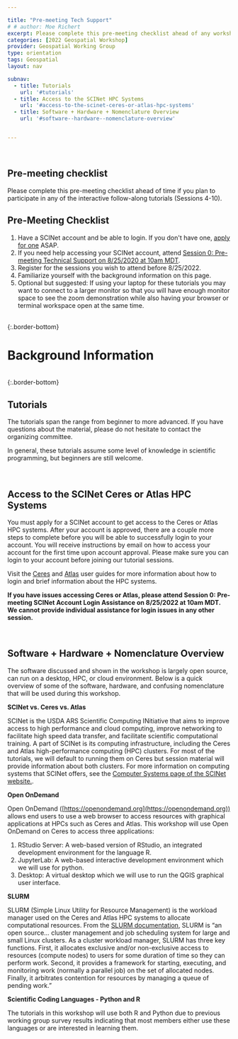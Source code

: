 ```yaml
---

title: "Pre-meeting Tech Support"
# # author: Moe Richert
excerpt: Please complete this pre-meeting checklist ahead of any workshop sessions you plan to attend.
categories: [2022 Geospatial Workshop]  
provider: Geospatial Working Group
type: orientation
tags: Geospatial
layout: nav

subnav:
  - title: Tutorials
    url: '#tutorials'
  - title: Access to the SCINet HPC Systems
    url: '#access-to-the-scinet-ceres-or-atlas-hpc-systems'
  - title: Software + Hardware + Nomenclature Overview
    url: '#software--hardware--nomenclature-overview'


---
```


<br>

## Pre-meeting checklist

Please complete this pre-meeting checklist ahead of time if you plan to participate in any of the interactive follow-along tutorials (Sessions 4-10).

<div class="usa-card max-tablet">
    <div class="usa-card__container">
      <div class="usa-card__header bg-primary-lighter">
        <h2 class="usa-card__heading">Pre-Meeting Checklist</h2>
      </div>
      <div class="usa-card__body">
            <ol>
          <li>Have a SCINet account and be able to login. If you don't have one, <a href="../about/signup">apply for one</a> ASAP.</li>
          <li>If you need help accessing your SCINet account, attend <a href="../events/2022-8-25-Geospatial-Workshop-0/">Session 0: Pre-meeting Technical Support on 8/25/2020 at 10am MDT</a>.</li>
          <li>Register for the sessions you wish to attend before 8/25/2022.</li>
          <li>Familiarize yourself with the background information on this page.</li>
          <li>Optional but suggested: If using your laptop for these tutorials you may want to connect to a larger monitor so that you will have enough monitor space to see the zoom demonstration while also having your browser or terminal workspace open at the same time.</li>
        </ol>
      </div>
    </div>
  </div>


<br>
{:.border-bottom}


# Background Information

<br>
{:.border-bottom}

## Tutorials

The tutorials span the range from beginner to more advanced. If you have questions about the material, please do not hesitate to contact the organizing committee.

In general, these tutorials assume some level of knowledge in scientific programming, but beginners are still welcome.

<br>


## Access to the SCINet Ceres or Atlas HPC Systems

You must apply for a SCINet account to get access to the Ceres or Atlas HPC systems. After your account is approved, there are a couple more steps to complete before you will be able to successfully login to your account. You will receive instructions by email on how to access your account for the first time upon account approval. Please make sure you can login to your account before joining our tutorial sessions.

Visit the [Ceres](https://scinet.usda.gov/guide/ceres/) and [Atlas](https://www.hpc.msstate.edu/computing/atlas/) user guides for more information about how to login and brief information about the HPC systems.

**If you have issues accessing Ceres or Atlas, please attend Session 0: Pre-meeting SCINet Account Login Assistance on 8/25/2022 at 10am MDT. We cannot provide individual assistance for login issues in any other session.**

<br>

## Software + Hardware + Nomenclature Overview

The software discussed and shown in the workshop is largely open source, can run on a desktop, HPC, or cloud environment. Below is a quick overview of some of the software, hardware, and confusing nomenclature that will be used during this workshop.

**SCINet vs. Ceres vs. Atlas**

SCINet is the USDA ARS Scientific Computing INitiative that aims to improve access to high performance and cloud computing, improve networking to facilitate high speed data transfer, and facilitate scientific computational training. A part of SCINet is its computing infrastructure, including the Ceres and Atlas high-performance computing (HPC) clusters. For most of the tutorials, we will default to running them on Ceres but session material will provide information about both clusters. For more information on computing systems that SCINet offers, see the [Computer Systems page of the SCINet website.](https://scinet.usda.gov/about/compute).

**Open OnDemand**

Open OnDemand ([https://openondemand.org](https://openondemand.org)) allows end users to use a web browser to access resources with graphical applications at HPCs such as Ceres and Atlas. This workshop will use Open OnDemand on Ceres to access three applications: 

1. RStudio Server: A web-based version of RStudio, an integrated development environment for the language R.
1. JupyterLab: A web-based interactive development environment which we will use for python.
1. Desktop: A virtual desktop which we will use to run the QGIS graphical user interface. 

**SLURM**

SLURM (Simple Linux Utility for Resource Management) is the workload manager used on the Ceres and Atlas HPC systems to allocate computational resources. From the [SLURM documentation](https://slurm.schedmd.com/quickstart.html), SLURM is “an open source… cluster management and job scheduling system for large and small Linux clusters. As a cluster workload manager, SLURM has three key functions. First, it allocates exclusive and/or non-exclusive access to resources (compute nodes) to users for some duration of time so they can perform work. Second, it provides a framework for starting, executing, and monitoring work (normally a parallel job) on the set of allocated nodes. Finally, it arbitrates contention for resources by managing a queue of pending work.” 

**Scientific Coding Languages - Python and R**

The tutorials in this workshop will use both R and Python due to previous working group survey results indicating that most members either use these languages or are interested in learning them. 



